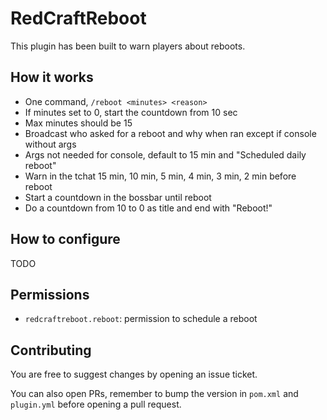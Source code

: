 # RedCraftReboot

This plugin has been built to warn players about reboots.

## How it works

- One command, `/reboot <minutes> <reason>`
- If minutes set to 0, start the countdown from 10 sec
- Max minutes should be 15
- Broadcast who asked for a reboot and why when ran except if console without args
- Args not needed for console, default to 15 min and "Scheduled daily reboot"
- Warn in the tchat 15 min, 10 min, 5 min, 4 min, 3 min, 2 min before reboot
- Start a countdown in the bossbar until reboot
- Do a countdown from 10 to 0 as title and end with "Reboot!"

## How to configure

TODO

## Permissions

- `redcraftreboot.reboot`: permission to schedule a reboot

## Contributing

You are free to suggest changes by opening an issue ticket.

You can also open PRs, remember to bump the version in `pom.xml` and `plugin.yml` before opening a pull request.
